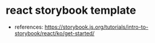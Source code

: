 # react storybook template

- references: https://storybook.js.org/tutorials/intro-to-storybook/react/ko/get-started/

